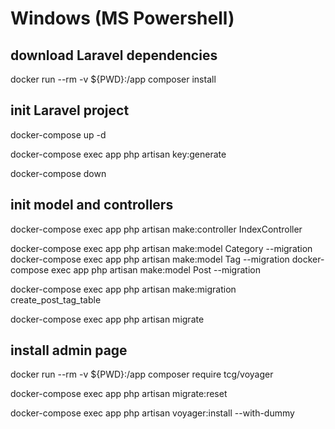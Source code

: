 # Windows (MS Powershell)

## download Laravel dependencies 

docker run --rm -v ${PWD}:/app composer install

## init Laravel project

docker-compose up -d

docker-compose exec app php artisan key:generate

docker-compose down

## init model and controllers

docker-compose exec app php artisan make:controller IndexController

docker-compose exec app php artisan make:model Category --migration
docker-compose exec app php artisan make:model Tag --migration
docker-compose exec app php artisan make:model Post --migration

docker-compose exec app php artisan make:migration create_post_tag_table

docker-compose exec app php artisan migrate

## install admin page

docker run --rm -v ${PWD}:/app composer require tcg/voyager

docker-compose exec app php artisan migrate:reset

docker-compose exec app php artisan voyager:install --with-dummy

